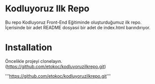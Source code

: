 # Kodluyoruz Ilk Repo

Bu repo Kodluyoruz Front-End Eğitiminde oluşturduğumuz ilk repo. İçerisinde bir adet README dosyasıi bir adet de index.html barındırıyor.


# Installation 
Öncelikle projeyi clonelayın.(https://github.com/etokoc/kodluyoruzilkrepo.git)

'''https://github.com/etokoc/kodluyoruzilkrepo.git'''